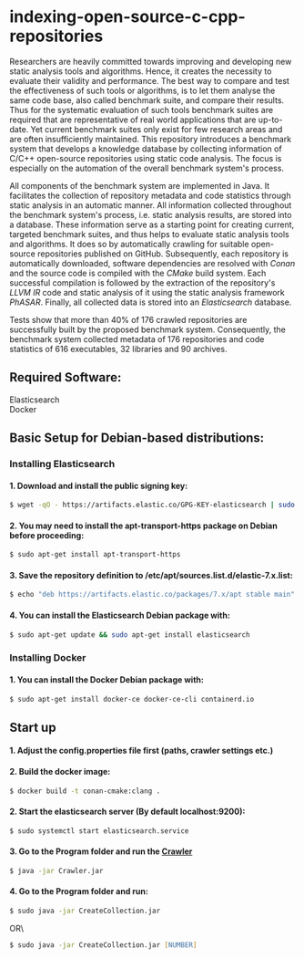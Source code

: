 # indexing-open-source-c-cpp-repositories
Researchers are heavily committed towards improving and developing new static analysis tools and algorithms.
Hence, it creates the necessity to evaluate their validity and performance. The best way to compare and test the effectiveness of such tools or algorithms, is to let them analyse the same code base, also called benchmark suite, and compare their results. Thus for the systematic evaluation of such tools benchmark suites are required that are representative of real world applications that are up-to-date. Yet current benchmark suites only exist for few research areas and are often insufficiently maintained.
This repository introduces a benchmark system that develops a knowledge database by collecting information of C/C++ open-source repositories using static code analysis. The focus is especially on the automation of the overall benchmark system's process.

All components of the benchmark system are implemented in Java. It facilitates the collection of repository metadata and code statistics through static analysis in an automatic manner. All information collected throughout the benchmark system's process, i.e. static analysis results, are stored into a database. These information serve as a starting point for creating current, targeted benchmark suites, and thus helps to evaluate static analysis tools and algorithms. It does so by automatically crawling for suitable open-source repositories published on GitHub. Subsequently, each repository is automatically downloaded, software dependencies are resolved with *Conan* and the source code is compiled with the *CMake* build system. Each successful compilation is followed by the extraction of the repository's *LLVM IR* code and static analysis of it using the static analysis framework *PhASAR*. Finally, all collected data is stored into an *Elasticsearch* database.

Tests show that more than 40\% of 176 crawled repositories are successfully built by the proposed benchmark system.  Consequently, the benchmark system collected metadata of 176 repositories and code statistics of 616 executables, 32 libraries and 90 archives.

## Required Software:
Elasticsearch\
Docker
## Basic Setup for Debian-based distributions:
### Installing Elasticsearch
#### 1. Download and install the public signing key:
```zsh
$ wget -qO - https://artifacts.elastic.co/GPG-KEY-elasticsearch | sudo apt-key add -
```
#### 2. You may need to install the apt-transport-https package on Debian before proceeding:
```zsh
$ sudo apt-get install apt-transport-https
```
#### 3. Save the repository definition to /etc/apt/sources.list.d/elastic-7.x.list:
```zsh
$ echo "deb https://artifacts.elastic.co/packages/7.x/apt stable main" | sudo tee -a /etc/apt/sources.list.d/elastic-7.x.list\
```
#### 4. You can install the Elasticsearch Debian package with:
```zsh
$ sudo apt-get update && sudo apt-get install elasticsearch
```
### Installing Docker
#### 1. You can install the Docker Debian package with:
```zsh
$ sudo apt-get install docker-ce docker-ce-cli containerd.io
```
## Start up
#### 1. Adjust the config.properties file first (paths, crawler settings etc.)

#### 2. Build the docker image:
```zsh
$ docker build -t conan-cmake:clang .
```

#### 2. Start the elasticsearch server (By default localhost:9200):
```zsh
$ sudo systemctl start elasticsearch.service
```

#### 3. Go to the Program folder and run the [Crawler](https://github.com/Gismo150/Crawler)
```zsh
$ java -jar Crawler.jar
```

#### 4. Go to the Program folder and run:
```zsh
$ sudo java -jar CreateCollection.jar
```
OR\
```zsh
$ sudo java -jar CreateCollection.jar [NUMBER]

